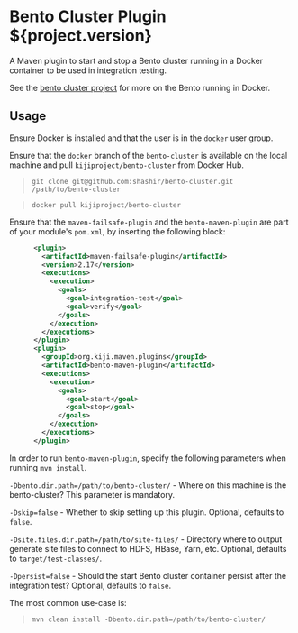 Bento Cluster Plugin ${project.version}
=======================================

A Maven plugin to start and stop a Bento cluster running in a Docker container to be used in integration testing.

See the [bento cluster project](https://github.com/kijiproject/bento-cluster) for more on the Bento running in Docker.

Usage
-----

Ensure Docker is installed and that the user is in the `docker` user group.

Ensure that the `docker` branch of the `bento-cluster` is available on the local machine and pull `kijiproject/bento-cluster` from Docker Hub.

> `git clone git@github.com:shashir/bento-cluster.git /path/to/bento-cluster`

> `docker pull kijiproject/bento-cluster`

Ensure that the `maven-failsafe-plugin` and the `bento-maven-plugin` are part of your module's `pom.xml`, by inserting the following block:
```xml
      <plugin>
        <artifactId>maven-failsafe-plugin</artifactId>
        <version>2.17</version>
        <executions>
          <execution>
            <goals>
              <goal>integration-test</goal>
              <goal>verify</goal>
            </goals>
          </execution>
        </executions>
      </plugin>
      <plugin>
        <groupId>org.kiji.maven.plugins</groupId>
        <artifactId>bento-maven-plugin</artifactId>
        <executions>
          <execution>
            <goals>
              <goal>start</goal>
              <goal>stop</goal>
            </goals>
          </execution>
        </executions>
      </plugin>
```


In order to run `bento-maven-plugin`, specify the following parameters when running `mvn install`.

`-Dbento.dir.path=/path/to/bento-cluster/` - Where on this machine is the bento-cluster? This parameter is mandatory.

`-Dskip=false` - Whether to skip setting up this plugin. Optional, defaults to `false`.

`-Dsite.files.dir.path=/path/to/site-files/` - Directory where to output generate site files to connect to HDFS, HBase, Yarn, etc. Optional, defaults to `target/test-classes/`.

`-Dpersist=false` - Should the start Bento cluster container persist after the integration test? Optional, defaults to `false`.

The most common use-case is:

> `mvn clean install -Dbento.dir.path=/path/to/bento-cluster/`
